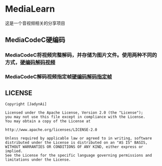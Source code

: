 # MediaLearn
这是一个音视频相关的分享项目

## MediaCodeC硬编码

### MediaCodeC将视频完整解码，并存储为图片文件。使用两种不同的方式，[硬编码解码视频](https://ailoli.me/2019/01/25/2019-01-25-MediaCodeC-Decode-1/)

### MediaCodeC解码视频指定帧[硬编码解码指定帧](https://ailoli.me/2019/02/09/2019-02-09-MediaCodeC-frame/)



## LICENSE

    Copyright [JadynAi]

    Licensed under the Apache License, Version 2.0 (the "License");
    you may not use this file except in compliance with the License.
    You may obtain a copy of the License at

    http://www.apache.org/licenses/LICENSE-2.0

    Unless required by applicable law or agreed to in writing, software
    distributed under the License is distributed on an "AS IS" BASIS,
    WITHOUT WARRANTIES OR CONDITIONS OF ANY KIND, either express or implied.
    See the License for the specific language governing permissions and
    limitations under the License.
